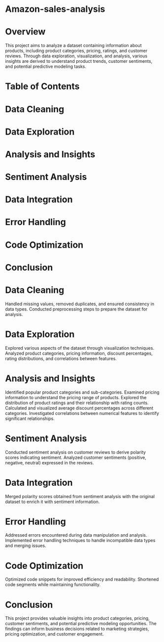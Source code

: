 # Amazon-sales-analysis
# Overview
This project aims to analyze a dataset containing information about products, including product categories, pricing, ratings, and customer reviews. Through data exploration, visualization, and analysis, various insights are derived to understand product trends, customer sentiments, and potential predictive modeling tasks.

# Table of Contents
# Data Cleaning
# Data Exploration
# Analysis and Insights
# Sentiment Analysis
# Data Integration
# Error Handling
# Code Optimization
# Conclusion

# Data Cleaning
Handled missing values, removed duplicates, and ensured consistency in data types.
Conducted preprocessing steps to prepare the dataset for analysis.

# Data Exploration
Explored various aspects of the dataset through visualization techniques.
Analyzed product categories, pricing information, discount percentages, rating distributions, and correlations between features.
# Analysis and Insights
Identified popular product categories and sub-categories.
Examined pricing information to understand the pricing range of products.
Explored the distribution of product ratings and their relationship with rating counts.
Calculated and visualized average discount percentages across different categories.
Investigated correlations between numerical features to identify significant relationships.
# Sentiment Analysis
Conducted sentiment analysis on customer reviews to derive polarity scores indicating sentiment.
Analyzed customer sentiments (positive, negative, neutral) expressed in the reviews.
# Data Integration
Merged polarity scores obtained from sentiment analysis with the original dataset to enrich it with sentiment information.
# Error Handling
Addressed errors encountered during data manipulation and analysis.
Implemented error handling techniques to handle incompatible data types and merging issues.
# Code Optimization
Optimized code snippets for improved efficiency and readability.
Shortened code segments while maintaining functionality.
# Conclusion
This project provides valuable insights into product categories, pricing, customer sentiments, and potential predictive modeling opportunities. The findings can inform business decisions related to marketing strategies, pricing optimization, and customer engagement.
